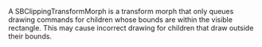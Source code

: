 A SBClippingTransformMorph is a transform morph that only queues drawing commands for children whose bounds are within the visible rectangle. This may cause incorrect drawing for children that draw outside their bounds.